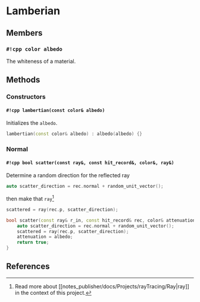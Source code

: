 # Lamberian

## Members

### `#!cpp color albedo`

The whiteness of a material.

## Methods

### Constructors

#### `#!cpp lambertian(const color& albedo)`

Initializes the `albedo`.

```cpp
lambertian(const color& albedo) : albedo(albedo) {}
```

### Normal

#### `#!cpp bool scatter(const ray&, const hit_record&, color&, ray&)`

Determine a random direction for the reflected ray

```cpp
auto scatter_direction = rec.normal + random_unit_vector();
```

then make that `ray`[^1] 

```cpp
scattered = ray(rec.p, scatter_direction);
```

```cpp
bool scatter(const ray& r_in, const hit_record& rec, color& attenuation, ray& scattered) const override {
	auto scatter_direction = rec.normal + random_unit_vector();
	scattered = ray(rec.p, scatter_direction);
	attenuation = albedo;
	return true;
}
```

## References

[^1]: Read more about [[notes_publisher/docs/Projects/rayTracing/Ray|ray]] in the context of this project.